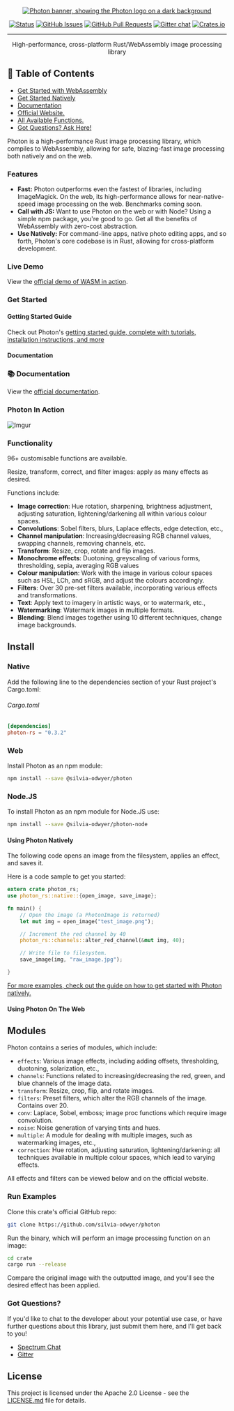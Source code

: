 <p align="center">
  <a href="" rel="noopener">
 <img src="https://i.imgur.com/GxrKNOb.png" alt="Photon banner, showing the Photon logo on a dark background"></a>
</p>

<div align="center">

  [![Status](https://img.shields.io/badge/status-active-success.svg)]() 
  [![GitHub Issues](https://img.shields.io/github/issues/silvia-odwyer/photon.svg)](https://github.com/silvia-odwyer/photon/issues)
  [![GitHub Pull Requests](https://img.shields.io/github/issues-pr/silvia-odwyer/photon.svg)](https://github.com/silvia-odwyer/p/pulls)
  [![Gitter chat](https://badges.gitter.im/silvia-odwyer/photon.png)](https://gitter.im/photonlibrary/community "Gitter chat")
  [![Crates.io](https://img.shields.io/crates/v/photon-rs)](https://crates.io/crates/photon-rs)

</div>

---

<p align="center"> High-performance, cross-platform Rust/WebAssembly image processing library
    <br> 
</p>

## 📝 Table of Contents
- [Get Started with WebAssembly](https://github.com/silvia-odwyer/photon#-get-started-with-webassembly)
- [Get Started Natively](https://github.com/silvia-odwyer/photon#getting-started)
- [Documentation](https://docs.rs/photon-rs/0.1.0/)
- [Official Website.](https://silvia-odwyer.github.io/photon/)
- [All Available Functions.](https://silvia-odwyer.github.io/photon/docs/photon/all.html)
- [Got Questions? Ask Here!](https://github.com/silvia-odwyer/photon#got-questions)

Photon is a high-performance Rust image processing library, which compiles to WebAssembly, allowing for 
safe, blazing-fast image processing both natively and on the web. 

### Features 
- **Fast:** Photon outperforms even the fastest of libraries, including ImageMagick. On the web, its high-performance allows for near-native-speed image processing on the web. Benchmarks coming soon.
- **Call with JS:** Want to use Photon on the web or with Node? Using a simple npm package, you're good to go. Get all the benefits of WebAssembly
with zero-cost abstraction. 
- **Use Natively:** For command-line apps, native photo editing apps, and so forth, Photon's core codebase is in Rust, allowing for cross-platform
development.

### Live Demo
View the [official demo of WASM in action](https://silvia-odwyer.github.io/photon/demo.html).

### Get Started
#### Getting Started Guide
Check out Photon's [getting started guide, complete with tutorials, installation instructions, and more](https://silvia-odwyer.github.io/photon/guide)

#### Documentation
### 📚 Documentation
View the [official documentation](https://docs.rs/photon-rs/).

### Photon In Action

![Imgur](https://i.imgur.com/PShSZ6k.png)

### Functionality
96+ customisable functions are available. 

Resize, transform, correct, and filter images: apply as many effects as desired. 

Functions include:
- **Image correction**: Hue rotation, sharpening, brightness adjustment, adjusting saturation, lightening/darkening all within various colour spaces. 
- **Convolutions**: Sobel filters, blurs, Laplace effects, edge detection, etc., 
- **Channel manipulation**: Increasing/decreasing RGB channel values, swapping channels, removing channels, etc.
- **Transform**: Resize, crop, rotate and flip images.
- **Monochrome effects**: Duotoning, greyscaling of various forms, thresholding, sepia, averaging RGB values
- **Colour manipulation**: Work with the image in various colour spaces such as HSL, LCh, and sRGB, and adjust the colours accordingly. 
- **Filters**: Over 30 pre-set filters available, incorporating various effects and transformations.
- **Text**: Apply text to imagery in artistic ways, or to watermark, etc.,
- **Watermarking**: Watermark images in multiple formats. 
- **Blending**: Blend images together using 10 different techniques, change image backgrounds. 

## Install
### Native
Add the following line to the dependencies section of your Rust project's Cargo.toml:

###### Cargo.toml
```toml
[dependencies]
photon-rs = "0.3.2"
``` 

### Web
Install Photon as an npm module:

```bash
npm install --save @silvia-odwyer/photon
```

### Node.JS
To install Photon as an npm module for Node.JS use:

```bash
npm install --save @silvia-odwyer/photon-node
```

#### Using Photon Natively 
The following code opens an image from the filesystem, applies an effect, and saves it.

Here is a code sample to get you started:

```rs
extern crate photon_rs;
use photon_rs::native::{open_image, save_image};

fn main() {
    // Open the image (a PhotonImage is returned)
    let mut img = open_image("test_image.png");

    // Increment the red channel by 40
    photon_rs::channels::alter_red_channel(&mut img, 40);

    // Write file to filesystem.
    save_image(img, "raw_image.jpg");    

}
```

[For more examples, check out the guide on how to get started with Photon natively.](https://silvia-odwyer.github.io/photon/guide/using-photon-natively/)

#### Using Photon On The Web 

## Modules 
Photon contains a series of modules, which include:

- `effects`: Various image effects, including adding offsets, thresholding, duotoning, solarization, etc.,
- `channels`: Functions related to increasing/decreasing the red, green, and blue channels of the image data.
- `transform`: Resize, crop, flip, and rotate images.
- `filters`: Preset filters, which alter the RGB channels of the image. Contains over 20. 
- `conv`: Laplace, Sobel, emboss; image proc functions which require image convolution. 
-  `noise`: Noise generation of varying tints and hues. 
- `multiple`: A module for dealing with multiple images, such as watermarking images, etc.,
- `correction`: Hue rotation, adjusting saturation, lightening/darkening: all techniques available in multiple colour spaces, which lead to varying effects.

All effects and filters can be viewed below and on the official website.

### Run Examples
Clone this crate's official GitHub repo:
```sh
git clone https://github.com/silvia-odwyer/photon
```

Run the binary, which will perform an image processing function on an image:
```sh
cd crate
cargo run --release 
```

Compare the original image with the outputted image, and you'll see the desired effect has been applied.

### Got Questions? 
If you'd like to chat to the developer about your potential use case, or have further questions about this library, 
just submit them here, and I'll get back to you!

- [Spectrum Chat](https://spectrum.chat/photonlibrary)
- [Gitter](https://gitter.im/photonlibrary/community)

## License
This project is licensed under the Apache 2.0 License - see the [LICENSE.md](LICENSE.md) file for details.